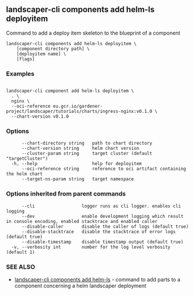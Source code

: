 ## landscaper-cli components add helm-ls deployitem


Command to add a deploy item skeleton to the blueprint of a component

```
landscaper-cli components add helm-ls deployitem \
    [component directory path] \
    [deployitem name] \
    [flags]
```

### Examples

```

landscaper-cli component add helm-ls deployitem \
  . \
  nginx \
  --oci-reference eu.gcr.io/gardener-project/landscaper/tutorials/charts/ingress-nginx:v0.1.0 \
  --chart-version v0.1.0
```

### Options

```
      --chart-directory string   path to chart directory
      --chart-version string     helm chart version
      --cluster-param string     target cluster (default "targetCluster")
  -h, --help                     help for deployitem
      --oci-reference string     reference to oci artifact containing the helm chart
      --target-ns-param string   target namespace
```

### Options inherited from parent commands

```
      --cli                  logger runs as cli logger. enables cli logging
      --dev                  enable development logging which result in console encoding, enabled stacktrace and enabled caller
      --disable-caller       disable the caller of logs (default true)
      --disable-stacktrace   disable the stacktrace of error logs (default true)
      --disable-timestamp    disable timestamp output (default true)
  -v, --verbosity int        number for the log level verbosity (default 1)
```

### SEE ALSO

* [landscaper-cli components add helm-ls](landscaper-cli_components_add_helm-ls.md)	 - command to add parts to a component concerning a helm landscaper deployment

